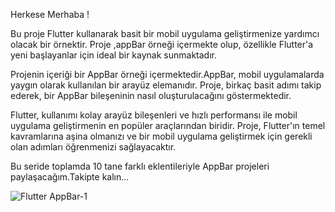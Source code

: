 Herkese Merhaba !

Bu proje Flutter kullanarak basit bir mobil uygulama geliştirmenize yardımcı olacak bir örnektir.
Proje ,appBar örneği içermekte olup, özellikle Flutter'a yeni başlayanlar için ideal bir kaynak sunmaktadır.

Projenin içeriği bir AppBar örneği içermektedir.AppBar, mobil uygulamalarda yaygın olarak kullanılan bir arayüz elemanıdır.
Proje, birkaç basit adımı takip ederek, bir AppBar bileşeninin nasıl oluşturulacağını göstermektedir.

Flutter, kullanımı kolay arayüz bileşenleri ve hızlı performansı ile mobil uygulama geliştirmenin en popüler araçlarından biridir.
Proje, Flutter'ın temel kavramlarına aşina olmanızı ve bir mobil uygulama geliştirmek için gerekli olan adımları öğrenmenizi sağlayacaktır.

Bu seride toplamda 10 tane farklı eklentileriyle AppBar projeleri paylaşacağım.Takipte kalın...





![Flutter AppBar-1](https://user-images.githubusercontent.com/114624213/225961802-ad6530f7-7488-441d-a6b6-090a67c81632.jpg)
